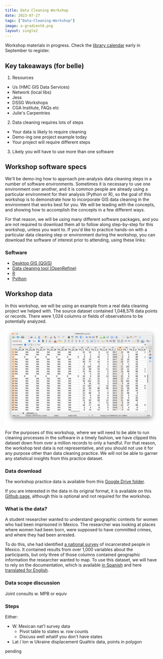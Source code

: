 ```yaml
---
title: Data Cleaning Workshop
date: 2023-07-27
tags: ["Data-Cleaning-Workshop"]
image: a-gradient8.png
layout: single2
---
```


Workshop materials in progress. Check the [library calendar](https://libcal.library.harvard.edu/calendar/main?cid=15049&t=d&d=0000-00-00&cal=15049&inc=0) early in September to register. 

## Key takeaways (for belle)

1. Resources
- Us (HMC GIS Data Services)
- Network (local libs)
- Jess
- DSSG Workshops
- CGA Institute, FAQs etc
- Julie's Carpentries

2. Data cleaning requires lots of steps
- Your data is likely to require cleaning
- Demo-ing one project example today
- Your project will require different steps

3. Likely you will have to use more than one software

## Workshop software specs

We'll be demo-ing how to approach pre-analysis data cleaning steps in a number of software environments. Sometimes it is necessary to use one environment over another, and it is common people are already using a particular environment for their analysis (Python or R), so the goal of this workshop is to demonstrate how to incorporate GIS data cleaning in the environment that works best for you. We will be leading with the concepts, and showing how to accomplish the concepts in a few different ways.

For that reason, we will be using many different software packages, and you are not required to download them all to follow along step-by-step for this workshop, unless you want to. If you'd like to practice hands-on with a particular data cleaning step or environment during the workshop, you can download the software of interest prior to attending, using these  links:

### Software
- [Desktop GIS (QGIS)](https://mapping.share.library.harvard.edu/tutorials/census-data-primer/download-software/)
- [Data cleaning tool (OpenRefine)](https://jcszamosi.github.io/2017-12-14-McMaster/install.html)
- [R](https://jcszamosi.github.io/2017-12-14-McMaster/install.html)
- [Python](https://www.tutorialsteacher.com/python/install-python)


## Workshop data

In this workshop, we will be using an example from a real data cleaning project we helped with. The source dataset contained 1,048,576 data points or records. There were 1,024 columns or fields of observations to be potentially analyzed.

![Screen capture of the original source data showing many messy rows and columns](media/dimensions.png)

For the purposes of this workshop, where we will need to be able to run cleaning processes in the software in a timely fashion, we have clipped this dataset down from over a million records to only a handful. For that reason, the workshop test data is not representative, and you should not use it for any purpose other than data cleaning practice. We will not be able to garner any statistical insights from this practice dataset.

### Data download

The workshop practice data is available from this [Google Drive folder](https://drive.google.com/drive/folders/1JILKFS7P9FV4EAui1gAuT1rqgPcnaqls?usp=sharing).

If you are interested in the data in its original format, it is available on this [Github page](https://github.com/HarvardMapCollection/jb-pae), although this is optional and not required for the workshop.

### What is the data?

A student researcher wanted to understand geographic contexts for women who had been imprisoned in Mexico. The researcher was looking at places where women had been born, were supposed to have committed crimes, and where they had been arrested.

To do this, she had identified [a national survey](https://www.inegi.org.mx/programas/enpol/2021/#Microdatos) of incarcerated people in Mexico. It contained results from over 1,000 variables about the participants, but only three of those columns contained geographic information the researcher wanted to map. To use this dataset, we will have to rely on the documentation, which is available [in Spanish](https://github.com/HarvardMapCollection/jb-pae/blob/main/documentation/2021_enpol_cuestionario_principal.pdf) and here [translated for English](https://github.com/HarvardMapCollection/jb-pae/blob/main/documentation/2021_enpol_cuestionario_principal_english_translation.pdf).

### Data scope discussion
Joint consults w. MPB or equiv


### Steps

Either:
- W. Mexican nat'l survey data
    - Pivot table to states w. row counts
    - Discuss well whatif you don't have states
- Lat / lon w Ukraine displacement Qualtrix data, points in polygon

pending




